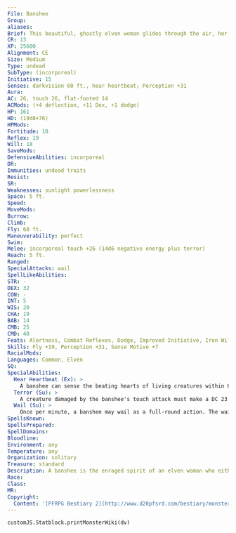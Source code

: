 ```yaml
---
File: Banshee
Group: 
aliases: 
Brief: This beautiful, ghostly elven woman glides through the air, her long hair flowing around a face knotted into a mask of rage.
CR: 13
XP: 25600
Alignment: CE
Size: Medium
Type: undead
SubType: (incorporeal)
Initiative: 15
Senses: darkvision 60 ft., hear heartbeat; Perception +31
Aura: 
AC: 26, touch 26, flat-footed 14
ACMods: (+4 deflection, +11 Dex, +1 dodge)
HP: 161
HD: (19d8+76)
HPMods: 
Fortitude: 10
Reflex: 19
Will: 18
SaveMods: 
DefensiveAbilities: incorporeal
DR: 
Immunities: undead traits
Resist: 
SR: 
Weaknesses: sunlight powerlessness
Space: 5 ft.
Speed: 
MoveMods: 
Burrow: 
Climb: 
Fly: 60 ft.
Maneuverability: perfect
Swim: 
Melee: incorporeal touch +26 (14d6 negative energy plus terror)
Reach: 5 ft.
Ranged: 
SpecialAttacks: wail
SpellLikeAbilities: 
STR: -
DEX: 32
CON: -
INT: 5
WIS: 20
CHA: 19
BAB: 14
CMB: 25
CMD: 40
Feats: Alertness, Combat Reflexes, Dodge, Improved Initiative, Iron Will, Lightning Reflexes, Mobility, Step Up, Weapon Focus (touch), Wind Stance
Skills: Fly +19, Perception +31, Sense Motive +7
RacialMods: 
Languages: Common, Elven
SQ: 
SpecialAbilities:
  Hear Heartbeat (Ex): >
    A banshee can sense the beating hearts of living creatures within 60 feet, as if it had the blindsight ability.
  Terror (Su): >
    A creature damaged by the banshee's touch attack must make a DC 23 Will save.  Failure means that the victim cowers in fear for 1d3 rounds. If a target is protected against fear by a dispellable effect (such as heroes' feast or mind blank), the banshee's touch attempts to dispel one such effect with greater dispel magic (CL 14th). Negative energy damage caused by a banshee's touch can only harm the living; it cannot heal undead.  This is a mind-affecting fear effect. The save DC is Charisma-based.
  Wail (Su): >
    Once per minute, a banshee may wail as a full-round action. The wail lasts until the beginning of her next turn. All creatures within 40 feet of the banshee when she begins her wail, as well as all creatures that end their turn within that radius, must make a DC 23 Fortitude save. (This save is only required once per wail.) Creatures under the effects of a fear effect take a -4 penalty on this save. Creatures that make their save are sickened for 1d6 rounds. Those that fail take 140 points of damage (as if affected by a CL 14 wail of the banshee). If a wailing banshee is damaged during a wail, she must make a Will save (DC 15 + damage taken) to maintain the wail; otherwise it ends. This is a sonic death effect. Banshee wails are supernaturally powerful, and penetrate the effect of any spell of 3rd level or lower that creates silence. The save DC is Charisma-based.
SpellsKnown: 
SpellsPrepared: 
SpellDomains: 
Bloodline: 
Environment: any
Temperature: any
Organization: solitary
Treasure: standard
Description: A banshee is the enraged spirit of an elven woman who either betrayed those she loved or was herself betrayed.  Maddened by grief, a banshee visits her vengeance on all living creatures-innocent or guilty-with her fearsome touch and deadly wails.
Race: 
Class: 
MR: 
Copyright:
  Content: '[PFRPG Bestiary 2](http://www.d20pfsrd.com/bestiary/monster-listings/undead/banshee)'
---
```

```dataviewjs
customJS.Statblock.printMonsterWiki(dv)
```
